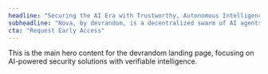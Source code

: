 ```yaml
---
headline: "Securing the AI Era with Trustworthy, Autonomous Intelligence"
subheadline: "Nova, by devrandom, is a decentralized swarm of AI agents that uses Self-Sovereign Identity (SSI) to autonomously hunt, verify, and neutralize sophisticated cyber threats—before they strike."
cta: "Request Early Access"
---
```


This is the main hero content for the devrandom landing page, focusing on AI-powered security solutions with verifiable intelligence. 